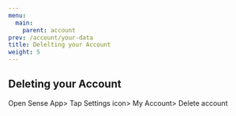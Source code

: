 ```yaml
---
menu:
  main:
    parent: account
prev: /account/your-data
title: Delelting your Account
weight: 5
---
```


## Deleting your Account

Open Sense App> Tap Settings icon> My Account> Delete account
